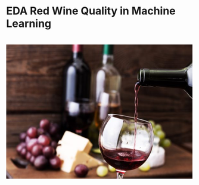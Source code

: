 # EDA Red Wine Quality in Machine Learning

# <img src="Pictures/Red Wine.jpeg?raw=true" width="500" height="360"/>




